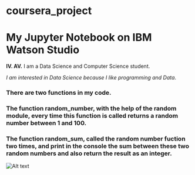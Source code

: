 # coursera_project

# My Jupyter Notebook on IBM Watson Studio 

**IV. AV.** 
I am a Data Science and Computer Science student.

*I am interested in Data Science because I like programming and Data*.

### There are two functions in my code. 
### The function random_number, with the help of the random module, every time this function is called returns a random number between 1 and 100.
### The function random_sum, called the random number fuction two times, and print in the console the sum between these two random numbers and also return the result as an integer. 

![Alt text](image.png)